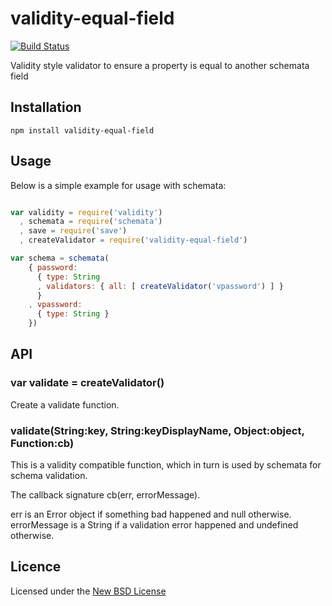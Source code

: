 # validity-equal-field

[![Build Status](https://travis-ci.org/confuser/node-validity-equal-field.png?branch=master)](https://travis-ci.org/confuser/node-validity-equal-field)

Validity style validator to ensure a property is equal to another schemata field

## Installation

    npm install validity-equal-field

## Usage

Below  is a simple example for usage with schemata:

```js

var validity = require('validity')
  , schemata = require('schemata')
  , save = require('save')
  , createValidator = require('validity-equal-field')

var schema = schemata(
    { password:
      { type: String
      , validators: { all: [ createValidator('vpassword') ] }
      }
    , vpassword:
      { type: String }
    })
```

## API

### var validate = createValidator()

Create a validate function.

### validate(String:key, String:keyDisplayName, Object:object, Function:cb)

This is a validity compatible function, which in turn is used by schemata for
schema validation.

The callback signature cb(err, errorMessage).

err is an Error object if something bad happened and null otherwise.
errorMessage is a String if a validation error happened and undefined otherwise.

## Licence
Licensed under the [New BSD License](http://opensource.org/licenses/bsd-license.php)
